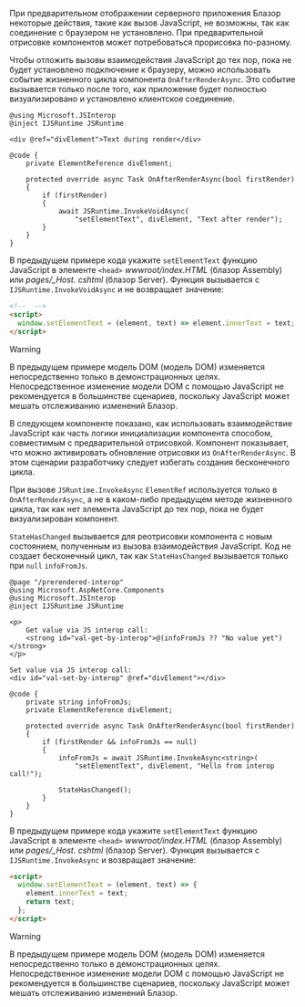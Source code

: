 При предварительном отображении серверного приложения Блазор некоторые действия, такие как вызов JavaScript, не возможны, так как соединение с браузером не установлено. При предварительной отрисовке компонентов может потребоваться прорисовка по-разному.

Чтобы отложить вызовы взаимодействия JavaScript до тех пор, пока не будет установлено подключение к браузеру, можно использовать событие жизненного цикла компонента `OnAfterRenderAsync`. Это событие вызывается только после того, как приложение будет полностью визуализировано и установлено клиентское соединение.

```cshtml
@using Microsoft.JSInterop
@inject IJSRuntime JSRuntime

<div @ref="divElement">Text during render</div>

@code {
    private ElementReference divElement;

    protected override async Task OnAfterRenderAsync(bool firstRender)
    {
        if (firstRender)
        {
            await JSRuntime.InvokeVoidAsync(
                "setElementText", divElement, "Text after render");
        }
    }
}
```

В предыдущем примере кода укажите `setElementText` функцию JavaScript в элементе `<head>` *wwwroot/index.HTML* (блазор Assembly) или *pages/_Host. cshtml* (блазор Server). Функция вызывается с `IJSRuntime.InvokeVoidAsync` и не возвращает значение:

```html
<!--  -->
<script>
  window.setElementText = (element, text) => element.innerText = text;
</script>
```

> [!WARNING]
> В предыдущем примере модель DOM (модель DOM) изменяется непосредственно только в демонстрационных целях. Непосредственное изменение модели DOM с помощью JavaScript не рекомендуется в большинстве сценариев, поскольку JavaScript может мешать отслеживанию изменений Блазор.

В следующем компоненте показано, как использовать взаимодействие JavaScript как часть логики инициализации компонента способом, совместимым с предварительной отрисовкой. Компонент показывает, что можно активировать обновление отрисовки из `OnAfterRenderAsync`. В этом сценарии разработчику следует избегать создания бесконечного цикла.

При вызове `JSRuntime.InvokeAsync` `ElementRef` используется только в `OnAfterRenderAsync`, а не в каком-либо предыдущем методе жизненного цикла, так как нет элемента JavaScript до тех пор, пока не будет визуализирован компонент.

`StateHasChanged` вызывается для реотрисовки компонента с новым состоянием, полученным из вызова взаимодействия JavaScript. Код не создает бесконечный цикл, так как `StateHasChanged` вызывается только при `null` `infoFromJs`.

```cshtml
@page "/prerendered-interop"
@using Microsoft.AspNetCore.Components
@using Microsoft.JSInterop
@inject IJSRuntime JSRuntime

<p>
    Get value via JS interop call:
    <strong id="val-get-by-interop">@(infoFromJs ?? "No value yet")</strong>
</p>

Set value via JS interop call:
<div id="val-set-by-interop" @ref="divElement"></div>

@code {
    private string infoFromJs;
    private ElementReference divElement;

    protected override async Task OnAfterRenderAsync(bool firstRender)
    {
        if (firstRender && infoFromJs == null)
        {
            infoFromJs = await JSRuntime.InvokeAsync<string>(
                "setElementText", divElement, "Hello from interop call!");

            StateHasChanged();
        }
    }
}
```

В предыдущем примере кода укажите `setElementText` функцию JavaScript в элементе `<head>` *wwwroot/index.HTML* (блазор Assembly) или *pages/_Host. cshtml* (блазор Server). Функция вызывается с `IJSRuntime.InvokeAsync` и возвращает значение:

```html
<script>
  window.setElementText = (element, text) => {
    element.innerText = text;
    return text;
  };
</script>
```

> [!WARNING]
> В предыдущем примере модель DOM (модель DOM) изменяется непосредственно только в демонстрационных целях. Непосредственное изменение модели DOM с помощью JavaScript не рекомендуется в большинстве сценариев, поскольку JavaScript может мешать отслеживанию изменений Блазор.
